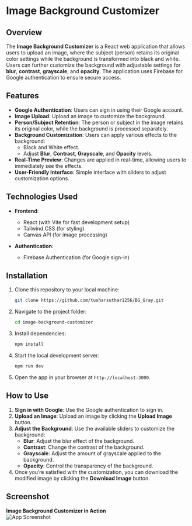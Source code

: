 # Image Background Customizer

## Overview

The **Image Background Customizer** is a React web application that allows users to upload an image, where the subject (person) retains its original color settings while the background is transformed into black and white. Users can further customize the background with adjustable settings for **blur**, **contrast**, **grayscale**, and **opacity**. The application uses Firebase for Google authentication to ensure secure access.

## Features

- **Google Authentication**: Users can sign in using their Google account.
- **Image Upload**: Upload an image to customize the background.
- **Person/Subject Retention**: The person or subject in the image retains its original color, while the background is processed separately.
- **Background Customization**: Users can apply various effects to the background:
  - Black and White effect.
  - Adjust **Blur**, **Contrast**, **Grayscale**, and **Opacity** levels.
- **Real-Time Preview**: Changes are applied in real-time, allowing users to immediately see the effects.
- **User-Friendly Interface**: Simple interface with sliders to adjust customization options.

## Technologies Used

- **Frontend**:
  - React (with Vite for fast development setup)
  - Tailwind CSS (for styling)
  - Canvas API (for image processing)
  
- **Authentication**:
  - Firebase Authentication (for Google sign-in)

## Installation

1. Clone this repository to your local machine:
    ```bash
    git clone https://github.com/tusharsuthar1256/BG_Gray.git
    ```

2. Navigate to the project folder:
    ```bash
    cd image-background-customizer
    ```

3. Install dependencies:
    ```bash
    npm install
    ```

4. Start the local development server:
    ```bash
    npm run dev
    ```

5. Open the app in your browser at `http://localhost:3000`.

## How to Use

1. **Sign in with Google**: Use the Google authentication to sign in.
2. **Upload an Image**: Upload an image by clicking the **Upload Image** button.
3. **Adjust the Background**: Use the available sliders to customize the background:
   - **Blur**: Adjust the blur effect of the background.
   - **Contrast**: Change the contrast of the background.
   - **Grayscale**: Adjust the amount of grayscale applied to the background.
   - **Opacity**: Control the transparency of the background.
4. Once you’re satisfied with the customization, you can download the modified image by clicking the **Download Image** button.

## Screenshot

**Image Background Customizer in Action**  
![App Screenshot](assets/screenshot.png)


